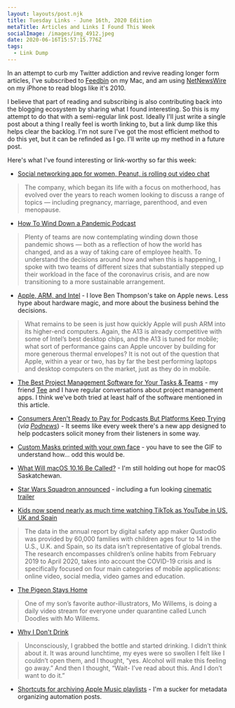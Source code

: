 ```yaml
---
layout: layouts/post.njk
title: Tuesday Links - June 16th, 2020 Edition
metaTitle: Articles and Links I Found This Week
socialImage: /images/img_4912.jpeg
date: 2020-06-16T15:57:15.776Z
tags:
  - Link Dump
---
```

In an attempt to curb my Twitter addiction and revive reading longer form articles, I've subscribed to [Feedbin](https://feedbin.com/) on my Mac, and am using [NetNewsWire](http://netnewswireapp.com/ios/) on my iPhone to read blogs like it's 2010.

I believe that part of reading and subscribing is also contributing back into the blogging ecosystem by sharing what I found interesting. So this is my attempt to do that with a semi-regular link post. Ideally I'll just write a single post about a thing I really feel is worth linking to, but a link dump like this helps clear the backlog. I'm not sure I've got the most efficient method to do this yet, but it can be refinded as I go. I'll write up my method in a future post. 

Here's what I've found interesting or link-worthy so far this week:

* [Social networking app for women, Peanut, is rolling out video chat](https://techcrunch.com/2020/06/16/social-networking-app-for-women-peanut-is-rolling-out-video-chat/)

> The company, which began its life with a focus on motherhood, has evolved over the years to reach women looking to discuss a range of topics — including pregnancy, marriage, parenthood, and even menopause.

* [How To Wind Down a Pandemic Podcast](https://hotpodnews.com/how-to-wind-down-a-pandemic-podcast/)

> Plenty of teams are now contemplating winding down those pandemic shows — both as a reflection of how the world has changed, and as a way of taking care of employee health. To understand the decisions around how and when this is happening, I spoke with two teams of different sizes that substantially stepped up their workload in the face of the coronavirus crisis, and are now transitioning to a more sustainable arrangement.

* [Apple, ARM, and Intel](https://stratechery.com/2020/apple-arm-and-intel/) - I love Ben Thompson's take on Apple news. Less hype about hardware magic, and more about the business behind the decisions.

> What remains to be seen is just how quickly Apple will push ARM into its higher-end computers. Again, the A13 is already competitive with some of Intel’s best desktop chips, and the A13 is tuned for mobile; what sort of performance gains can Apple uncover by building for more generous thermal envelopes? It is not out of the question that Apple, within a year or two, has by far the best performing laptops and desktop computers on the market, just as they do in mobile.

* [The Best Project Management Software for Your Tasks & Teams](https://www.elegantthemes.com/blog/business/best-project-management-software) - my friend [Tee](https://www.teeiseminger.com/) and I have regular conversations about project management apps. I think we've both tried at least half of the software mentioned in this article.

* [Consumers Aren't Ready to Pay for Podcasts But Platforms Keep Trying](https://variety.com/vip/consumers-arent-ready-to-pay-for-podcasts-but-platforms-keep-trying-1234631968/) (*via [Podnews](https://podnews.net)*) - It seems like every week there's a new app designed to help podcasters solicit money from their listeners in some way.

* [Custom Masks printed with your own face](https://www.swiss-miss.com/2020/06/masks-custom-printed-with-your-own-face.html) - you have to see the GIF to understand how... odd this would be.

* [What Will macOS 10.16 Be Called?](https://www.macrumors.com/2020/06/15/macos-10-16-names/) - I'm still holding out hope for macOS Saskatchewan.

* [Star Wars Squadron announced](https://sixcolors.com/link/2020/06/star-wars-squadrons-preps-for-launch/) - including a fun looking [cinematic trailer](https://www.youtube.com/watch?v=w0eRkhR1z6A&feature=youtu.be)

* [Kids now spend nearly as much time watching TikTok as YouTube in US, UK and Spain](https://techcrunch.com/2020/06/04/kids-now-spend-nearly-as-much-time-watching-tiktok-as-youtube-in-u-s-u-k-and-spain/)

> The data in the annual report by digital safety app maker Qustodio was provided by 60,000 families with children ages four to 14 in the U.S., U.K. and Spain, so its data isn’t representative of global trends. The research encompasses children’s online habits from February 2019 to April 2020, takes into account the COVID-19 crisis and is specifically focused on four main categories of mobile applications: online video, social media, video games and education.

* [The Pigeon Stays Home](https://blog.ultranurd.net/2020/03/16/the-pigeon-stays-at-home/)

> One of my son’s favorite author-illustrators, Mo Willems, is doing a daily video stream for everyone under quarantine called Lunch Doodles with Mo Willems.

* [Why I Don't Drink](https://lauren-allen.net/blog//why-i-dont-drink)

> Unconsciously, I grabbed the bottle and started drinking. I didn’t think about it. It was around lunchtime, my eyes were so swollen I felt like I couldn’t open them, and I thought, “yes. Alcohol will make this feeling go away.” And then I thought, “Wait- I’ve read about this. And I don’t want to do it.”

* [Shortcuts for archiving Apple Music playlists](https://jacobtender.net/blog/shortcuts-for-archiving-apple-music-playlists/) - I'm a sucker for metadata organizing automation posts.